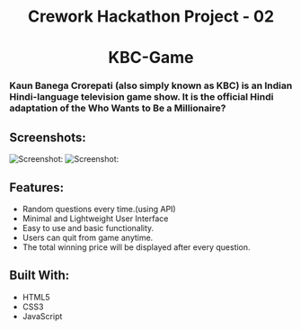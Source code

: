 <h1 align="center">Crework Hackathon Project - 02</h1>
<h1 align="center">KBC-Game</h1>

### Kaun Banega Crorepati (also simply known as KBC) is an Indian Hindi-language television game show. It is the official Hindi adaptation of the Who Wants to Be a Millionaire?

## Screenshots:

![Screenshot:]()
![Screenshot:]()

## Features:

- Random questions every time.(using API)
- Minimal and Lightweight User Interface
- Easy to use and basic functionality.
-  Users can quit from game anytime.
-  The total winning price will be displayed after every question.



## Built With:

- HTML5
- CSS3
- JavaScript
